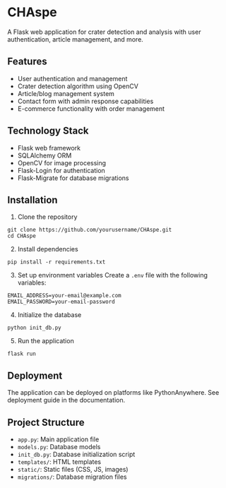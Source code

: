 # CHAspe

A Flask web application for crater detection and analysis with user authentication, article management, and more.

## Features

- User authentication and management
- Crater detection algorithm using OpenCV
- Article/blog management system
- Contact form with admin response capabilities
- E-commerce functionality with order management

## Technology Stack

- Flask web framework
- SQLAlchemy ORM
- OpenCV for image processing
- Flask-Login for authentication
- Flask-Migrate for database migrations

## Installation

1. Clone the repository
```
git clone https://github.com/yourusername/CHAspe.git
cd CHAspe
```

2. Install dependencies
```
pip install -r requirements.txt
```

3. Set up environment variables
Create a `.env` file with the following variables:
```
EMAIL_ADDRESS=your-email@example.com
EMAIL_PASSWORD=your-email-password
```

4. Initialize the database
```
python init_db.py
```

5. Run the application
```
flask run
```

## Deployment

The application can be deployed on platforms like PythonAnywhere. See deployment guide in the documentation.

## Project Structure

- `app.py`: Main application file
- `models.py`: Database models
- `init_db.py`: Database initialization script
- `templates/`: HTML templates
- `static/`: Static files (CSS, JS, images)
- `migrations/`: Database migration files 